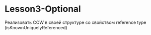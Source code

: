# Lesson3-Optional

Реализовать COW в своей структуре со свойством reference type (isKnownUniquelyReferenced)
